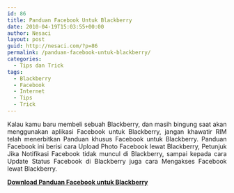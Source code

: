 ```yaml
---
id: 86
title: Panduan Facebook Untuk Blackberry
date: 2010-04-19T15:03:55+00:00
author: Nesaci
layout: post
guid: http://nesaci.com/?p=86
permalink: /panduan-facebook-untuk-blackberry/
categories:
  - Tips dan Trick
tags:
  - Blackberry
  - Facebook
  - Internet
  - Tips
  - Trick
---
```

<p style="text-align: justify;">
  Kalau kamu baru membeli sebuah Blackberry, dan masih bingung saat akan menggunakan aplikasi Facebook untuk Blackberry, jangan khawatir RIM telah menerbitkan Panduan khusus Facebook untuk Blackberry. Panduan Facebook ini berisi cara Upload Photo Facebook lewat Blackberry, Petunjuk Jika Notifikasi Facebook tidak muncul di Blackberry, sampai kepada cara Update Status Facebook di Blackberry juga cara Mengakses Facebook lewat Blackberry.
</p>

<p style="text-align: justify;">
  <a title="Download Panduan Mengakses Facebook di Blackberry" href="http://nesaci.com/wp-content/uploads/nesaci/Panduan-Facebook-Untuk-Blackberry.zip"><strong>Download Panduan Facebook untuk Blackberry</strong></a>
</p>